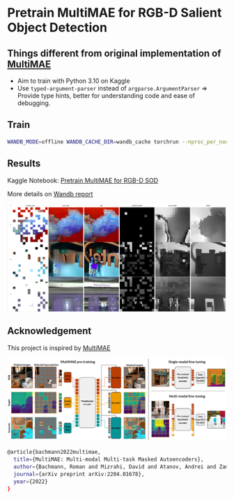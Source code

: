 # Pretrain MultiMAE for RGB-D Salient Object Detection

## Things different from original implementation of [MultiMAE](https://github.com/EPFL-VILAB/MultiMAE)

- Aim to train with Python 3.10 on Kaggle
- Use `typed-argument-parser` instead of `argparse.ArgumentParser` => Provide type hints, better for understanding code and ease of debugging.

## Train

```bash
WANDB_MODE=offline WANDB_CACHE_DIR=wandb_cache torchrun --nproc_per_node=2 run_pretraining_multimae.py --config cfgs/pretrain/v1.0.17-pr.yaml
```

## Results

Kaggle Notebook: [Pretrain MultiMAE for RGB-D SOD](https://www.kaggle.com/code/thinhhuynh3108/pretrain-multimae-for-rgb-d-sod)

More details on [Wandb report](https://api.wandb.ai/report/thinh-huynh-re/0e33ob97)

<img src="assets/qualitative_evaluation.png">


## Acknowledgement

This project is inspired by [MultiMAE](https://github.com/EPFL-VILAB/MultiMAE)

<img src="assets/multimae_fig.png">

```bash
@article{bachmann2022multimae,
  title={MultiMAE: Multi-modal Multi-task Masked Autoencoders},
  author={Bachmann, Roman and Mizrahi, David and Atanov, Andrei and Zamir, Amir},
  journal={arXiv preprint arXiv:2204.01678},
  year={2022}
}
```